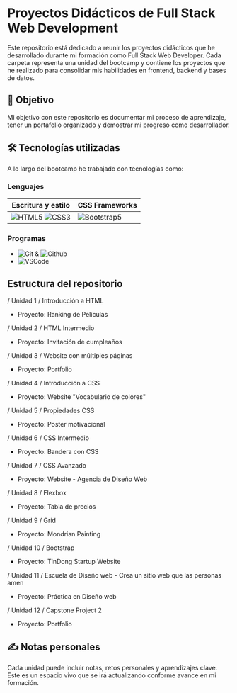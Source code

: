 # Proyectos Didácticos de Full Stack Web Development

Este repositorio está dedicado a reunir los proyectos didácticos que he desarrollado durante mi formación como Full Stack Web Developer. 
Cada carpeta representa una unidad del bootcamp y contiene los proyectos que he realizado para consolidar mis habilidades en frontend, backend y bases de datos.

## 🎯 Objetivo

Mi objetivo con este repositorio es documentar mi proceso de aprendizaje, tener un portafolio organizado y demostrar mi progreso como desarrollador.

## 🛠️ Tecnologías utilizadas

A lo largo del bootcamp he trabajado con tecnologías como:

### Lenguajes
| Escritura y estilo | CSS Frameworks |
|--------------|--------------|
| <img src="https://img.shields.io/badge/HTML5-F2F230" alt="HTML5">   <img src="https://img.shields.io/badge/CSS3-C2F261" alt="CSS3"> | <img src="https://img.shields.io/badge/Bootsrap5-7D70BA" alt="Bootstrap5"> |

### Programas
- <img src="https://img.shields.io/badge/Git-91F291" alt="Git"> & <img src="https://img.shields.io/badge/Github-61F2C2" alt="Github">
- <img src="https://img.shields.io/badge/VSCode-30F2F2" alt="VSCode">

## Estructura del repositorio

/ Unidad 1 / Introducción a HTML
  - Proyecto: Ranking de Películas
    
/ Unidad 2 / HTML Intermedio
  - Proyecto: Invitación de cumpleaños
    
/ Unidad 3 / Website con múltiples páginas
  - Proyecto: Portfolio
    
/ Unidad 4 / Introducción a CSS
  - Proyecto: Website "Vocabulario de colores"

/ Unidad 5 / Propiedades CSS
  - Proyecto: Poster motivacional
    
/ Unidad 6 / CSS Intermedio
  - Proyecto: Bandera con CSS
    
/ Unidad 7 / CSS Avanzado
  - Proyecto: Website - Agencia de Diseño Web
    
/ Unidad 8 / Flexbox
  - Proyecto: Tabla de precios

/ Unidad 9 / Grid 
  - Proyecto: Mondrian Painting

/ Unidad 10 / Bootstrap 
  - Proyecto: TinDong Startup Website

/ Unidad 11 / Escuela de Diseño web - Crea un sitio web que las personas amen
  - Proyecto: Práctica en Diseño web

/ Unidad 12 / Capstone Project 2
  - Proyecto: Portfolio
    
## ✍️ Notas personales
Cada unidad puede incluir notas, retos personales y aprendizajes clave. Este es un espacio vivo que se irá actualizando conforme avance en mi formación.
